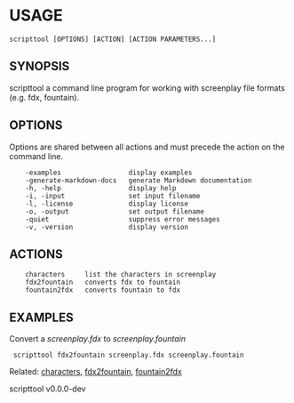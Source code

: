 
# USAGE

	scripttool [OPTIONS] [ACTION] [ACTION PARAMETERS...]

## SYNOPSIS


scripttool a command line program for working with screenplay file formats
(e.g. fdx, fountain).


## OPTIONS

Options are shared between all actions and must precede the action on the command line.

```
    -examples                 display examples
    -generate-markdown-docs   generate Markdown documentation
    -h, -help                 display help
    -i, -input                set input filename
    -l, -license              display license
    -o, -output               set output filename
    -quiet                    suppress error messages
    -v, -version              display version
```


## ACTIONS

```
    characters     list the characters in screenplay
    fdx2fountain   converts fdx to fountain
    fountain2fdx   converts fountain to fdx
```


## EXAMPLES


Convert a *screenplay.fdx* to *screenplay.fountain*

     scripttool fdx2fountain screenplay.fdx screenplay.fountain


Related: [characters](characters.html), [fdx2fountain](fdx2fountain.html), [fountain2fdx](fountain2fdx.html)

scripttool v0.0.0-dev
